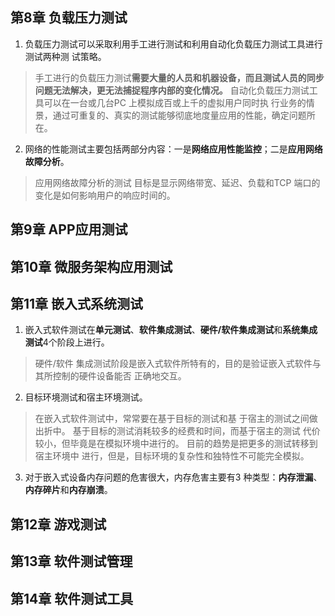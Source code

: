 ## 第8章 负载压力测试

1. 负载压力测试可以采取利用手工进行测试和利用自动化负载压力测试工具进行测试两种测 试策略。
> 手工进行的负载压力测试**需要大量的人员和机器设备，而且测试人员的同步 问题无法解决，更无法捕捉程序内部的变化情况。**
> 自动化负载压力测试工具可以在一台或几台PC 上模拟成百或上千的虚拟用户同时执 行业务的情景，通过可重复的、真实的测试能够彻底地度量应用的性能，确定问题所在。

2. 网络的性能测试主要包括两部分内容：一是**网络应用性能监控**；二是**应用网络故障分析**。
> 应用网络故障分析的测试 目标是显示网络带宽、延迟、负载和TCP 端口的变化是如何影响用户的响应时间的。

## 第9章 APP应用测试



## 第10章 微服务架构应用测试



## 第11章 嵌入式系统测试

1. 嵌入式软件测试在**单元测试**、**软件集成测试**、**硬件/软件集成测试**和**系统集成测试**4个阶段上进行。
> 硬件/软件 集成测试阶段是嵌入式软件所特有的，目的是验证嵌入式软件与其所控制的硬件设备能否 正确地交互。

2. 目标环境测试和宿主环境测试。
> 在嵌入式软件测试中，常常要在基于目标的测试和基 于宿主的测试之间做出折中。
> 基于目标的测试消耗较多的经费和时间，而基于宿主的测试 代价较小，但毕竟是在模拟环境中进行的。
> 目前的趋势是把更多的测试转移到宿主环境中 进行，但是，目标环境的复杂性和独特性不可能完全模拟。

3. 对于嵌入式设备内存问题的危害很大，内存危害主要有3 种类型：**内存泄漏**、**内存碎片**和**内存崩溃**。

## 第12章 游戏测试



## 第13章 软件测试管理



## 第14章 软件测试工具